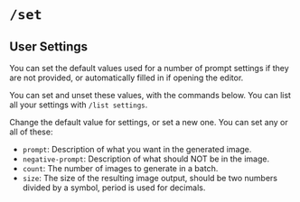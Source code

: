 # `/set`

## User Settings

You can set the default values used for a number of prompt settings if they are not provided, or automatically filled in if opening the editor.

You can set and unset these values, with the commands below. You can list all your settings with `/list settings`.

Change the default value for settings, or set a new one. You can set any or all of these:

* `prompt`: Description of what you want in the generated image.
* `negative-prompt`: Description of what should NOT be in the image.
* `count`: The number of images to generate in a batch.
* `size`: The size of the resulting image output, should be two numbers divided by a symbol, period is used for decimals.



